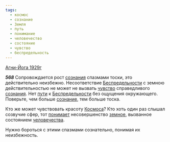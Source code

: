 ```yaml
---
tags:
  - космос
  - сознание
  - Земля
  - путь
  - понимание
  - человечество
  - состояние
  - чувство
  - беспредельность
---
```


[Агни-Йога 1929г](https://127.0.0.1:4002/agni/1929)

___568___
Сопровождается рост [сознания](../../../tags/#[сознание](../../../tags/#сознание)) спазмами тоски, это действительно неизбежно. Несоответствие [Беспредельности](../../../tags/#беспредельность) с земною действительностью не может не вызвать [чувство](../../../tags/#чувство) справедливого [сознания](../../../tags/#[сознание](../../../tags/#сознание)). Нет [пути](../../../tags/#путь) к [Беспредельности](../../../tags/#беспредельность) без ощущения окружающего. Поверьте, чем больше [сознание](../../../tags/#сознание), тем больше тоска.   

Кто же может чувствовать красоту [Космоса](../../../tags/#космос)? Кто хоть один раз слышал созвучие сфер, тот [понимает](../../../tags/#понимание) несовершенство [земное](../../../tags/#Земля), вызванное состоянием [человечества](../../../tags/#человечество).   

Нужно бороться с этими спазмами сознательно, понимая их неизбежность.